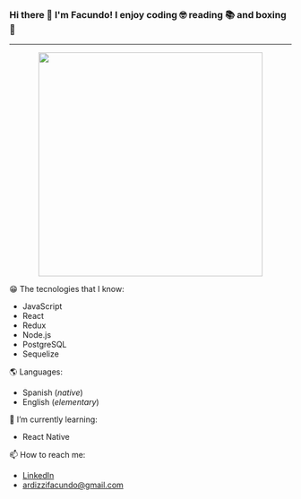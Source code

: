 ### Hi there 👋 I'm Facundo! I enjoy coding :nerd_face: reading :books: and boxing :boxing_glove:
<hr />

<p align='center'>
    <img src="./img/bg.gif" height='400' >
</p>

:grin: The tecnologies that I know: 
- JavaScript 
- React 
- Redux 
- Node.js
- PostgreSQL 
- Sequelize


:earth_americas: Languages: 
- Spanish (_native_)
- English (_elementary_)


🌱 I’m currently learning: 
- React Native 


📫 How to reach me: 
- [LinkedIn](https://www.linkedin.com/in/facundo-ardizzi-260a931b5)
- ardizzifacundo@gmail.com


<!--
**FacundoArdizzi/FacundoArdizzi** is a ✨ _special_ ✨ repository because its `README.md` (this file) appears on your GitHub profile.

Here are some ideas to get you started:
- 🔭 I’m currently working on ...
- 🌱 I’m currently learning ...
- 👯 I’m looking to collaborate on ...
- 🤔 I’m looking for help with ...
- 💬 Ask me about ...

- 😄 Pronouns: ...
- ⚡ Fun fact: ...
-->
